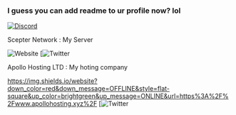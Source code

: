 ### I guess you can add readme to ur profile now? lol

[![Discord](https://img.shields.io/discord/574515541407039511?color=informational&label=discord)](https://discord.gg/9rMhGaF)

Scepter Network : My Server

![Website](https://img.shields.io/website?down_color=red&down_message=OFFLINE&style=flat-square&up_color=brightgreen&up_message=ONLINE&url=https%3A%2F%2Fwww.scepternetwork.com%2F)
[![Twitter](https://img.shields.io/twitter/follow/scepter_network?label=Twitter&style=social)

Apollo Hosting LTD : My hoting company

https://img.shields.io/website?down_color=red&down_message=OFFLINE&style=flat-square&up_color=brightgreen&up_message=ONLINE&url=https%3A%2F%2Fwww.apollohosting.xyz%2F
[![Twitter](https://img.shields.io/twitter/follow/apollo_hostltd?label=Twitter&style=social)

<!--
**jaylac2000/jaylac2000** is a ✨ _special_ ✨ repository because its `README.md` (this file) appears on your GitHub profile.

Here are some ideas to get you started:

- 🔭 I’m currently working on ...
- 🌱 I’m currently learning ...
- 👯 I’m looking to collaborate on ...
- 🤔 I’m looking for help with ...
- 💬 Ask me about ...
- 📫 How to reach me: ...
- 😄 Pronouns: ...
- ⚡ Fun fact: ...
-->

